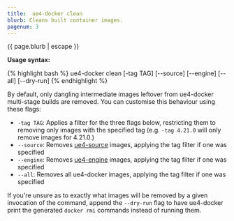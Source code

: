 ```yaml
---
title:  ue4-docker clean
blurb: Cleans built container images.
pagenum: 3
---
```


{{ page.blurb | escape }}

**Usage syntax:**

{% highlight bash %}
ue4-docker clean [-tag TAG] [--source] [--engine] [--all] [--dry-run]
{% endhighlight %}

By default, only dangling intermediate images leftover from ue4-docker multi-stage builds are removed. You can customise this behaviour using these flags:

- `-tag TAG`: Applies a filter for the three flags below, restricting them to removing only images with the specified tag (e.g. `-tag 4.21.0` will only remove images for 4.21.0.)
- `--source`: Removes [ue4-source](../building-images/available-container-images#ue4-source) images, applying the tag filter if one was specified
- `--engine`: Removes [ue4-engine](../building-images/available-container-images#ue4-engine) images, applying the tag filter if one was specified
- `--all`: Removes all ue4-docker images, applying the tag filter if one was specified

If you're unsure as to exactly what images will be removed by a given invocation of the command, append the `--dry-run` flag to have ue4-docker print the generated `docker rmi` commands instead of running them.